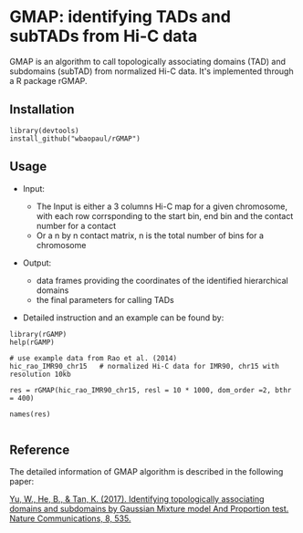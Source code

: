 # GMAP: identifying TADs and subTADs from Hi-C data

GMAP is an algorithm to call topologically associating domains (TAD) and subdomains (subTAD) from normalized Hi-C data.
It's implemented through a R package rGMAP.


## Installation 
```
library(devtools)
install_github("wbaopaul/rGMAP")
```
## Usage
* Input:
  - The Input is either a 3 columns Hi-C map for a given chromosome, with each row corrsponding to the start bin, end bin and the contact number for a contact
  - Or a n by n contact matrix, n is the total number of bins for a chromosome

* Output:
  - data frames providing the coordinates of the identified hierarchical domains
  - the final parameters for calling TADs

* Detailed instruction and an example can be found by:

```
library(rGAMP)
help(rGAMP)

# use example data from Rao et al. (2014)
hic_rao_IMR90_chr15   # normalized Hi-C data for IMR90, chr15 with resolution 10kb

res = rGMAP(hic_rao_IMR90_chr15, resl = 10 * 1000, dom_order =2, bthr = 400)

names(res)


```

## Reference
The detailed information of GMAP algorithm is described in the following paper:

[Yu, W., He, B., & Tan, K. (2017). Identifying topologically associating domains and subdomains by Gaussian Mixture model And Proportion test. Nature Communications, 8, 535. ](http://doi.org/10.1038/s41467-017-00478-8)


